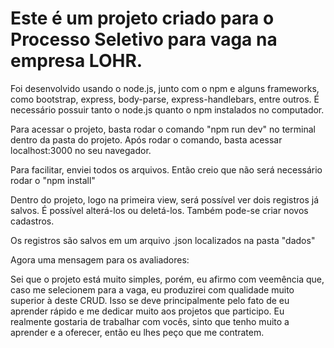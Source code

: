 # Este é um projeto criado para o Processo Seletivo para vaga na empresa LOHR.
Foi desenvolvido usando o node.js, junto com o npm e alguns frameworks, como bootstrap, express, body-parse, express-handlebars, entre outros.
É necessário possuir tanto o node.js quanto o npm instalados no computador.

Para acessar o projeto, basta rodar o comando "npm run dev" no terminal dentro da pasta do projeto. Após rodar o comando, basta acessar localhost:3000 no seu navegador.

Para facilitar, enviei todos os arquivos. Então creio que não será necessário rodar o "npm install"

Dentro do projeto, logo na primeira view, será possível ver dois registros já salvos. É possível alterá-los ou deletá-los. Também pode-se criar novos cadastros.

Os registros são salvos em um arquivo .json localizados na pasta "dados"

Agora uma mensagem para os avaliadores:

Sei que o projeto está muito simples, porém, eu afirmo com veemência que, caso me selecionem para a vaga, eu produzirei com qualidade muito superior à deste CRUD.
Isso se deve principalmente pelo fato de eu aprender rápido e me dedicar muito aos projetos que participo.
Eu realmente gostaria de trabalhar com vocês, sinto que tenho muito a aprender e a oferecer, então eu lhes peço que me contratem.
